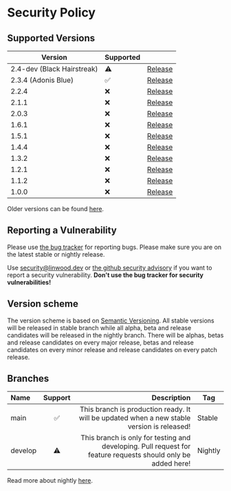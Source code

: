 # Security Policy

## Supported Versions

| Version                    | Supported          |                                                                             |
| -------------------------- | ------------------ | --------------------------------------------------------------------------- |
| 2.4-dev (Black Hairstreak) | :warning:          | [Release](https://github.com/LinwoodDev/butterfly/releases/tag/v2.4.0-rc.1) |
| 2.3.4 (Adonis Blue)        | :white_check_mark: | [Release](https://github.com/LinwoodDev/butterfly/releases/tag/v2.3.4)      |
| 2.2.4                      | :x:                | [Release](https://github.com/LinwoodDev/butterfly/releases/tag/v2.2.4)      |
| 2.1.1                      | :x:                | [Release](https://github.com/LinwoodDev/butterfly/releases/tag/v2.1.1)      |
| 2.0.3                      | :x:                | [Release](https://github.com/LinwoodDev/butterfly/releases/tag/v2.0.3)      |
| 1.6.1                      | :x:                | [Release](https://github.com/LinwoodDev/butterfly/releases/tag/v1.6.1)      |
| 1.5.1                      | :x:                | [Release](https://github.com/LinwoodDev/butterfly/releases/tag/v1.5.1)      |
| 1.4.4                      | :x:                | [Release](https://github.com/LinwoodDev/butterfly/releases/tag/v1.4.4)      |
| 1.3.2                      | :x:                | [Release](https://github.com/LinwoodDev/butterfly/releases/tag/v1.3.2)      |
| 1.2.1                      | :x:                | [Release](https://github.com/LinwoodDev/butterfly/releases/tag/v1.2.1)      |
| 1.1.2                      | :x:                | [Release](https://github.com/LinwoodDev/butterfly/releases/tag/v1.1.2)      |
| 1.0.0                      | :x:                | [Release](https://github.com/LinwoodDev/butterfly/releases/tag/v1.0.0)      |

Older versions can be found [here](https://butterfly.linwood.dev/community/pre-1-0).

## Reporting a Vulnerability

Please use [the bug tracker](https://github.com/LinwoodDev/butterfly/issues) for reporting bugs. Please make sure you are on the latest stable or nightly release.

Use [security@linwood.dev](mailto:security@linwood.dev) or [the github security advisory](https://github.com/LinwoodDev/butterfly/security/advisories) if you want to report a security vulnerability.
**Don't use the bug tracker for security vulnerabilities!**

## Version scheme

The version scheme is based on [Semantic Versioning](https://semver.org/spec/v2.0.0.html). All stable versions will be released in stable branch while all alpha, beta and release candidates will be released in the nightly branch.
There will be alphas, betas and release candidates on every major release, betas and release candidates on every minor release and release candidates on every patch release.

## Branches

| Name    | Support |                                                                                                  Description | Tag     |
| :------ | :-----: | -----------------------------------------------------------------------------------------------------------: | ------- |
| main    |    ✅    |                   This branch is production ready. It will be updated when a new stable version is released! | Stable  |
| develop |    ⚠️    | This branch is only for testing and developing. Pull request for feature requests should only be added here! | Nightly |

Read more about nightly [here](https://butterfly.linwood.dev/community/nightly).
